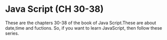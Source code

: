 # Java Script (CH 30-38)

These are the chapters 30-38 of the book of Java Script.These are about date,time and fuctions. So, if you want to learn JavaScript, then follow these series.

